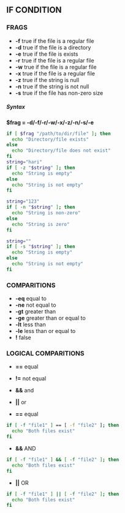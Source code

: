 ## IF CONDITION

### FRAGS 
* **-f**  true if the file is a regular file 
* **-d**  true if the file is a directory 
* **-e**  true if the file is exists 
* **-r**  true if the file is a regular file 
* **-w**  true if the file is a regular file 
* **-x**  true if the file is a regular file 
* **-z**  true if the string is null
* **-n**  true if the string is not null
* **-s**  true if the file has non-zero size

##### Syntax
**$frag = -d/-f/-r/-w/-x/-z/-n/-s/-e**
```sh
if [ $frag "/path/to/dir/file" ]; then
  echo "Directory/file exists"
else
  echo "Directory/file does not exist"
fi
string="hari"
if [ -z "$string" ]; then
  echo "String is empty"
else
  echo "String is not empty"
fi

string="123"
if [ -n "$string" ]; then
  echo "String is non-zero"
else
  echo "String is zero"
fi

string=""
if [ -s "$string" ]; then
  echo "String is empty"
else
  echo "String is not empty"
fi
```

### COMPARITIONS
* **-eq**   equal to  
* **-ne**   not equal to  
* **-gt**   greater than    
* **-ge**   greater than or equal to 
* **-lt**   less than 
* **-le**   less than or equal to  
* **!**     false  

### LOGICAL COMPARITIONS
* **==**  equal
* **!=**  not equal
* **&&**  and
* **||**  or

* **==**  equal
```sh
if [ -f "file1" ] == [ -f "file2" ]; then
  echo "Both files exist"
fi
```
* **&&**  AND
```sh
if [ -f "file1" ] && [ -f "file2" ]; then
  echo "Both files exist"
fi
```
* **||**  OR
```sh
if [ -f "file1" ] || [ -f "file2" ]; then
  echo "Both files exist"
fi
```
